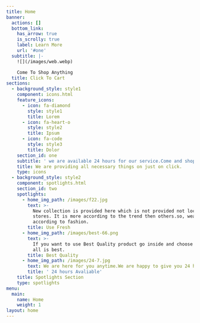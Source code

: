 ```yaml
---
title: Home
banner:
  actions: []
  bottom_link:
    has_arrow: true
    is_scrolly: true
    label: Learn More
    url: '#one'
  subtitle: |-
    ![](/images/web.webp)

    Come To Shop Anything
  title: Click To Cart
sections:
  - background_style: style1
    component: icons.html
    feature_icons:
      - icon: fa-diamond
        style: style1
        title: Lorem
      - icon: fa-heart-o
        style: style2
        title: Ipsum
      - icon: fa-code
        style: style3
        title: Dolor
    section_id: one
    subtitle: ' we are available 24 hours for our service.Come and shop with a click.'
    title: We are providing all necessary things on just on click.
    type: icons
  - background_style: style2
    component: spotlights.html
    section_id: two
    spotlights:
      - home_img_path: /images/f22.jpg
        text: >-
          New collection is provided here which is not provided not local
          stores. It is more according to the trend then others.so, wear
          according to fashion.
        title: Use Fresh
      - home_img_path: /images/best-66.png
        text: >-
          If you want to use Best Quality product go inside and choose anything
          all is best.
        title: Best Quality
      - home_img_path: /images/24-7.jpg
        text: We are here for you anytime.We are happy to give you 24 hours service.
        title: ' 24 hours Avaliable'
    title: Spotlights Section
    type: spotlights
menu:
  main:
    name: Home
    weight: 1
layout: home
---
```


